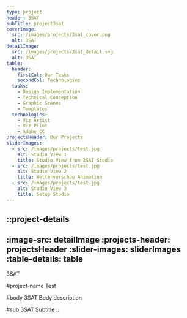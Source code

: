 ```yaml
---
type: project
header: 3SAT
subTitle: project3sat
coverImage:
  src: /images/projects/3sat_cover.png
  alt: 3SAT
detailImage:
  src: /images/projects/3sat_detail.svg
  alt: 3SAT
table:
  header:
    firstCol: Our Tasks
    secondCol: Technologies
  tasks:
    - Design Implementation
    - Technical Conception
    - Graphic Scenes
    - Templates
  technologies:
    - Viz Artist
    - Viz Pilot
    - Adobe CC
projectsHeader: Our Projects
sliderImages:
  - src: /images/projects/test.jpg
    alt: Studio View 1
    title: Studio View from 3SAT Studio
  - src: /images/projects/test.jpg
    alt: Studio View 2
    title: Wettervorschau Animation
  - src: /images/projects/test.jpg
    alt: Studio View 3
    title: Setup Studio
---
```


::project-details
---
:image-src: detailImage
:projects-header: projectsHeader
:slider-images: sliderImages
:table-details: table
---
3SAT

#project-name
Test

#body
3SAT Body description

#sub
3SAT Subtitle
::
